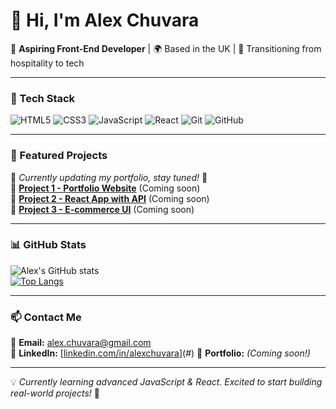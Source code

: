 # 👋 Hi, I'm Alex Chuvara  
🚀 **Aspiring Front-End Developer** | 🌍 Based in the UK | 🎯 Transitioning from hospitality to tech  

---

### 🔧 Tech Stack  
![HTML5](https://img.shields.io/badge/HTML5-%23E34F26.svg?style=flat&logo=html5&logoColor=white)
![CSS3](https://img.shields.io/badge/CSS3-%231572B6.svg?style=flat&logo=css3&logoColor=white)
![JavaScript](https://img.shields.io/badge/JavaScript-%23F7DF1E.svg?style=flat&logo=javascript&logoColor=black)
![React](https://img.shields.io/badge/React-%2361DAFB.svg?style=flat&logo=react&logoColor=black)
![Git](https://img.shields.io/badge/Git-%23F05033.svg?style=flat&logo=git&logoColor=white)
![GitHub](https://img.shields.io/badge/GitHub-%23181717.svg?style=flat&logo=github&logoColor=white)

---

### 📌 Featured Projects  
🚧 *Currently updating my portfolio, stay tuned!* 🚧  
🔹 **[Project 1 - Portfolio Website](#)** (Coming soon)  
🔹 **[Project 2 - React App with API](#)** (Coming soon)  
🔹 **[Project 3 - E-commerce UI](#)** (Coming soon)  

---

### 📊 GitHub Stats  
![Alex's GitHub stats](https://github-readme-stats.vercel.app/api?username=alexchuvara&show_icons=true&theme=radical)  
[![Top Langs](https://github-readme-stats.vercel.app/api/top-langs/?username=alexchuvara&layout=compact&theme=radical)](https://github.com/anuraghazra/github-readme-stats)  

---

### 📫 Contact Me  
📩 **Email:** alex.chuvara@gmail.com  
🔗 **LinkedIn:** [[linkedin.com/in/alexchuvara](https://www.linkedin.com/in/oleksandr-chuvara/)](#)
🔗 **Portfolio:** *(Coming soon!)*  

---

💡 *Currently learning advanced JavaScript & React. Excited to start building real-world projects!* 🚀
